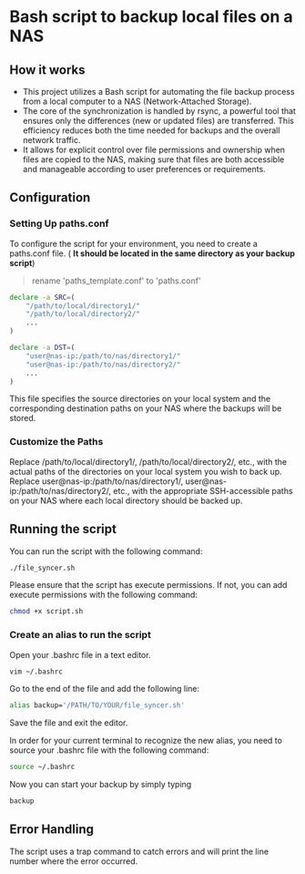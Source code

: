 # Bash script to backup local files on a NAS
## How it works

- This project utilizes a Bash script for automating the file backup process from a local computer to a NAS (Network-Attached Storage).
- The core of the synchronization is handled by rsync, a powerful tool that ensures only the differences (new or updated files) are transferred. This efficiency reduces both the time needed for backups and the overall network traffic.
- It allows for explicit control over file permissions and ownership when files are copied to the NAS, making sure that files are both accessible and manageable according to user preferences or requirements.

## Configuration
### Setting Up paths.conf
To configure the script for your environment, you need to create a paths.conf file.
( **It should be located in the same directory as your backup script**)
> rename 'paths_template.conf' to 'paths.conf'
```bash
declare -a SRC=(
    "/path/to/local/directory1/"
    "/path/to/local/directory2/"
    ...
)

declare -a DST=(
    "user@nas-ip:/path/to/nas/directory1/"
    "user@nas-ip:/path/to/nas/directory2/"
    ...
)
```

 This file specifies the source directories on your local system and the corresponding destination paths on your NAS where the backups will be stored.

### Customize the Paths
Replace /path/to/local/directory1/, /path/to/local/directory2/, etc., with the actual paths of the directories on your local system you wish to back up.
Replace user@nas-ip:/path/to/nas/directory1/, user@nas-ip:/path/to/nas/directory2/, etc., with the appropriate SSH-accessible paths on your NAS where each local directory should be backed up.

## Running the script

You can run the script with the following command:

```bash
./file_syncer.sh
```

Please ensure that the script has execute permissions. If not, you can add execute permissions with the following command:

```bash
chmod +x script.sh
```

### Create an alias to run the script

Open your .bashrc file in a text editor.

```bash
vim ~/.bashrc
```

Go to the end of the file and add the following line:

```bash
alias backup='/PATH/TO/YOUR/file_syncer.sh'
```

Save the file and exit the editor.

In order for your current terminal to recognize the new alias, you need to source your .bashrc file with the following command:

```bash
source ~/.bashrc
```

Now you can start your backup by simply typing

```bash
backup
```

## Error Handling

The script uses a trap command to catch errors and will print the line number where the error occurred.

